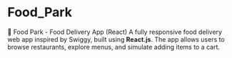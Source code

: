 # Food_Park
🍔 Food Park - Food Delivery App (React)  A fully responsive food delivery web app inspired by Swiggy, built using **React.js**. The app allows users to browse restaurants, explore menus, and simulate adding items to a cart.
